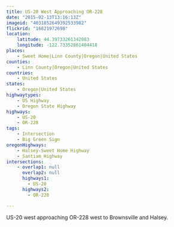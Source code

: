 ```yaml
---
title: US-20 West Approaching OR-228
date: "2015-02-13T13:16:13Z"
imageid: "4031852649392533982"
flickrid: "16821972698"
location:
    latitude: 44.39733261342083
    longitude: -122.73352861404418
places:
    - Sweet Home|Linn County|Oregon|United States
counties:
    - Linn County|Oregon|United States
countries:
    - United States
states:
    - Oregon|United States
highwaytypes:
    - US Highway
    - Oregon State Highway
highways:
    - US-20
    - OR-228
tags:
    - Intersection
    - Big Green Sign
oregonHighways:
    - Halsey-Sweet Home Highway
    - Santiam Highway
intersections:
    - overlap1: null
      overlap2: null
      highways1:
        - US-20
      highways2:
        - OR-228

---
```

US-20 west approaching OR-228 west to Brownsville and Halsey.